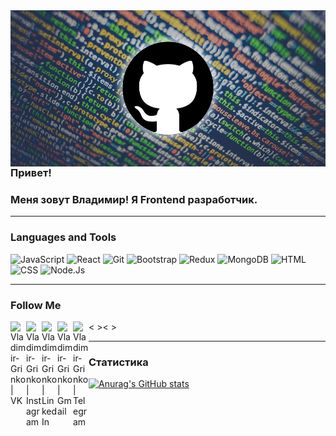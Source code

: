 <img align="left" alt="Vladimir-Grinko | img" height="250" width="850px" src="https://github.com/Vladimir-Grinko/Vladimir-Grinko/blob/main/assets/header.jpeg" />

<hr />

### Привет!

### Меня зовут Владимир! Я Frontend разработчик.

<hr />

### Languages and Tools

![JavaScript](https://img.shields.io/badge/-JavaScript-090909?style=for-the-badge&logo=JavaScript&logoColor=E9D54D)
![React](https://img.shields.io/badge/-React-090909?style=for-the-badge&logo=React&logoColor=097CDB)
![Git](https://img.shields.io/badge/-Git-090909?style=for-the-badge&logo=Git&logoColor=47C5FB)
![Bootstrap](https://img.shields.io/badge/-Bootstrap-090909?style=for-the-badge&logo=Bootstrap&logoColor=47C5FB)
![Redux](https://img.shields.io/badge/-Redux-090909?style=for-the-badge&logo=Redux&logoColor=47C5FB)
![MongoDB](https://img.shields.io/badge/-MongoDB-090909?style=for-the-badge&logo=MongoDB&logoColor=green)
![HTML](https://img.shields.io/badge/-HTML-090909?style=for-the-badge&logo=html&logoColor=orange)
![CSS](https://img.shields.io/badge/-CSS-090909?style=for-the-badge&logo=css&logoColor=informational)
![Node.Js](https://img.shields.io/badge/-Node.Js-090909?style=for-the-badge&logo=Node.js&logoColor=success)

<hr />

### Follow Me

[<img align="left" alt="Vladimir-Grinko | VK" width="25px" src="https://cdn.jsdelivr.net/npm/simple-icons@v3/icons/vk.svg" />][vk]
[<img align="left" alt="Vladimir-Grinko | Instagram" width="25px" src="https://cdn.jsdelivr.net/npm/simple-icons@v3/icons/instagram.svg" />][instagram]
[<img align="left" alt="Vladimir-Grinko | LinkedIn" width="25px" src="https://cdn.jsdelivr.net/npm/simple-icons@v3/icons/linkedin.svg" />][linkedin]
[<img align="left" alt="Vladimir-Grinko | Gmail" width="25px" src="https://cdn.jsdelivr.net/npm/simple-icons@v3/icons/gmail.svg" />][gmail]
[<img align="left" alt="Vladimir-Grinko | Telegram" width="25px" src="https://cdn.jsdelivr.net/npm/simple-icons@v3/icons/telegram.svg" />][telegram] < >< >

<hr />

### Статистика

[![Anurag's GitHub stats](https://github-readme-stats.vercel.app/api?username=Vladimir-Grinko&show_icons=true&theme=radical)](https://github.com/anuraghazra/github-readme-stats)
<br />

[vk]: https://vk.com/steel_afterman
[instagram]: https://instagram.com/vovan_officiall
[linkedin]: https://www.linkedin.com/mwlite/in/
[gmail]: mailto:vladimir.grinko055@gmail.com
[telegram]: https://t.me/grinko_vladimir
